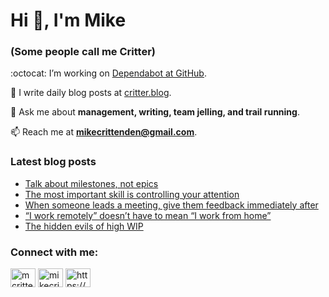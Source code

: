 # Hi 👋, I'm Mike
### (Some people call me Critter)

:octocat: I’m working on [Dependabot at GitHub](https://github.com/features/security).

📝 I write daily blog posts at [critter.blog](https://critter.blog).

💬 Ask me about **management, writing, team jelling, and trail running**.

📫 Reach me at **mikecrittenden@gmail.com**.

### Latest blog posts
<!-- BLOG-POST-LIST:START -->
- [Talk about milestones, not epics](https://critter.blog/2023/09/14/talk-about-milestones-not-epics/)
- [The most important skill is controlling your attention](https://critter.blog/2023/09/13/the-most-important-skill-is-controlling-your-attention/)
- [When someone leads a meeting, give them feedback immediately after](https://critter.blog/2023/09/12/when-someone-leads-a-meeting-give-them-feedback-immediately-after/)
- [“I work remotely” doesn’t have to mean “I work from home”](https://critter.blog/2023/09/11/i-work-remotely-doesnt-have-to-mean-i-work-from-home/)
- [The hidden evils of high WIP](https://critter.blog/2023/09/08/the-hidden-evils-of-high-wip/)
<!-- BLOG-POST-LIST:END -->

<h3 align="left">Connect with me:</h3>
<p align="left">
<a href="https://twitter.com/mcrittenden" target="blank"><img align="center" src="https://raw.githubusercontent.com/rahuldkjain/github-profile-readme-generator/master/src/images/icons/Social/twitter.svg" alt="mcrittenden" height="30" width="40" /></a>
<a href="https://linkedin.com/in/mikecrittenden" target="blank"><img align="center" src="https://raw.githubusercontent.com/rahuldkjain/github-profile-readme-generator/master/src/images/icons/Social/linked-in-alt.svg" alt="mikecrittenden" height="30" width="40" /></a>
<a href="https://critter.blog/feed/" target="blank"><img align="center" src="https://raw.githubusercontent.com/rahuldkjain/github-profile-readme-generator/master/src/images/icons/Social/rss.svg" alt="https://critter.blog/feed/" height="30" width="40" /></a>
</p>
